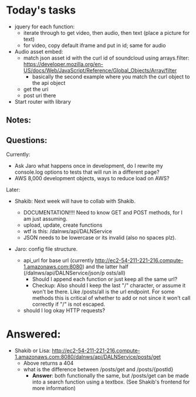 
# Today's tasks
-  jquery for each function:
    -  iterate through to get video, then audio, then text (place a picture for text)
    - for video, copy default iframe and put in id; same for audio
- Audio asset embed:
    - match json asset id with the curl id of soundcloud using arrays.filter: https://developer.mozilla.org/en-US/docs/Web/JavaScript/Reference/Global_Objects/Array/filter
        - basically the second example where you match the curl object to the api object
    - get the uri
    - post uri there
- Start router with library
## Notes:



## Questions:

Currently:

- Ask Jaro what happens once in development, do I rewrite my console.log options to tests that will run in a different page?
- AWS 8,000 development objects, ways to reduce load on AWS?

Later:        

- Shakib: Next week will have to collab with Shakib.
    - DOCUMENTATION!!!! Need to know GET and POST methods, for I am just assuming.
    - upload, update, create functions
    - wtf is this: /dalnws/api/DALNService
    - JSON needs to be lowercase or its invalid (also no spaces plz).

- Jaro: config file structure.
    - api_url for base url (currently http://ec2-54-211-221-216.compute-1.amazonaws.com:8080) and the latter half (/dalnws/api/DALNService/json/p   osts/all)
        - Should I append each function or just keep all the same url?
        - Checkup: Also should I keep the last "/" character, or assume it won't be there. Like /posts/all is the url endpoint. For some methods this is critical of whether to add or not since it won't call correctly if "/" is not escaped.
    - should I log okay HTTP requests?

# Answered:
- Shakib or Lisa: http://ec2-54-211-221-216.compute-1.amazonaws.com:8080/dalnws/api/DALNService/posts/get
    - Above returns a 404
    - what is the difference between /posts/get and /posts/{postId}
        - **Answer**: both functionally the same, but /posts/get can be made into a search function using a textbox. (See Shakib's frontend for more information)
